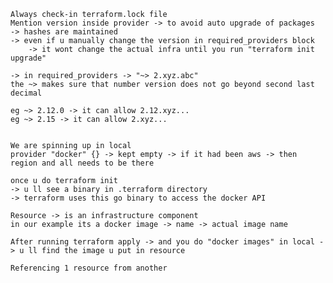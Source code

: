 
    Always check-in terraform.lock file
    Mention version inside provider -> to avoid auto upgrade of packages 
    -> hashes are maintained
    -> even if u manually change the version in required_providers block 
        -> it wont change the actual infra until you run "terraform init upgrade"

    -> in required_providers -> "~> 2.xyz.abc"
    the ~> makes sure that number version does not go beyond second last decimal

    eg ~> 2.12.0 -> it can allow 2.12.xyz...
    eg ~> 2.15 -> it can allow 2.xyz...
    
    
    We are spinning up in local
    provider "docker" {} -> kept empty -> if it had been aws -> then region and all needs to be there
    
    once u do terraform init 
    -> u ll see a binary in .terraform directory 
    -> terraform uses this go binary to access the docker API

    Resource -> is an infrastructure component
    in our example its a docker image -> name -> actual image name
    
    After running terraform apply -> and you do "docker images" in local -> u ll find the image u put in resource

    Referencing 1 resource from another
    
    